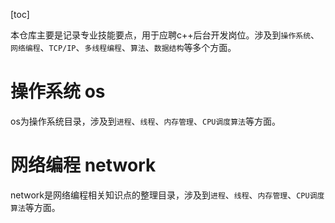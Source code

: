 [toc]

本仓库主要是记录专业技能要点，用于应聘c++后台开发岗位。涉及到`操作系统`、`网络编程`、`TCP/IP`、`多线程编程`、`算法`、`数据结构`等多个方面。

# 操作系统 os
os为操作系统目录，涉及到`进程`、`线程`、`内存管理`、`CPU调度算法`等方面。

# 网络编程 network
network是网络编程相关知识点的整理目录，涉及到`进程`、`线程`、`内存管理`、`CPU调度算法`等方面。